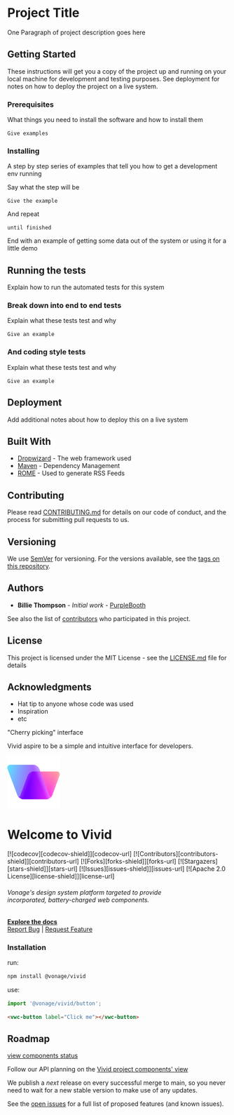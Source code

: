 # Project Title

One Paragraph of project description goes here

## Getting Started

These instructions will get you a copy of the project up and running on your local machine for development and testing purposes. See deployment for notes on how to deploy the project on a live system.

### Prerequisites

What things you need to install the software and how to install them

```
Give examples
```

### Installing

A step by step series of examples that tell you how to get a development env running

Say what the step will be

```
Give the example
```

And repeat

```
until finished
```

End with an example of getting some data out of the system or using it for a little demo

## Running the tests

Explain how to run the automated tests for this system

### Break down into end to end tests

Explain what these tests test and why

```
Give an example
```

### And coding style tests

Explain what these tests test and why

```
Give an example
```

## Deployment

Add additional notes about how to deploy this on a live system

## Built With

* [Dropwizard](http://www.dropwizard.io/1.0.2/docs/) - The web framework used
* [Maven](https://maven.apache.org/) - Dependency Management
* [ROME](https://rometools.github.io/rome/) - Used to generate RSS Feeds

## Contributing

Please read [CONTRIBUTING.md](https://gist.github.com/PurpleBooth/b24679402957c63ec426) for details on our code of conduct, and the process for submitting pull requests to us.

## Versioning

We use [SemVer](http://semver.org/) for versioning. For the versions available, see the [tags on this repository](https://github.com/your/project/tags).

## Authors

* **Billie Thompson** - *Initial work* - [PurpleBooth](https://github.com/PurpleBooth)

See also the list of [contributors](https://github.com/your/project/contributors) who participated in this project.

## License

This project is licensed under the MIT License - see the [LICENSE.md](LICENSE.md) file for details

## Acknowledgments

* Hat tip to anyone whose code was used
* Inspiration
* etc

"Cherry picking" interface

Vivid aspire to be a simple and intuitive interface for developers.

<div class="home-page-hero">
  <a href="https://github.com/vonage/vivid-3">
    <img src="/vivid-logo.svg" style="" alt="Vivid Logo" width="120">
  </a>
  <h1>Welcome to Vivid</h1>

[![codecov][codecov-shield]][codecov-url]
[![Contributors][contributors-shield]][contributors-url]
[![Forks][forks-shield]][forks-url]
[![Stargazers][stars-shield]][stars-url]
[![Issues][issues-shield]][issues-url]
[![Apache 2.0 License][license-shield]][license-url]

  <h6>
    Vonage's design system platform targeted to provide </br>incorporated, battery-charged web components.
  </h6>
  <a class="home-page-hero-docs-btn" href="https://vivid.deno.dev"><strong>Explore the docs</strong></a>
  <div class="home-page-hero-docs-links">
    <a href="https://github.com/Vonage/vivid-3/issues/new?assignees=&labels=&template=bug_report.md&title=">Report Bug</a>
    <span>|</span>
    <a href="https://github.com/Vonage/vivid-3/issues/new?assignees=&labels=&template=feature_request.md&title=">Request Feature</a>
  </div>
</div>

### Installation

run:

```bash
npm install @vonage/vivid
```

use:

```js
import '@vonage/vivid/button';
```

```html
<vwc-button label="Click me"></vwc-button>
```

## Roadmap

[view components status](https://github.com/orgs/Vonage/projects/6)

Follow our API planning on the [Vivid project components' view](https://github.com/orgs/Vonage/projects/3/views/13)

We publish a *next* release on every successful merge to main, so you never need to wait for a new stable version to make use of any updates.

See the [open issues](https://github.com/vonage/vivid-3/issues) for a full list of proposed features (and known issues).
